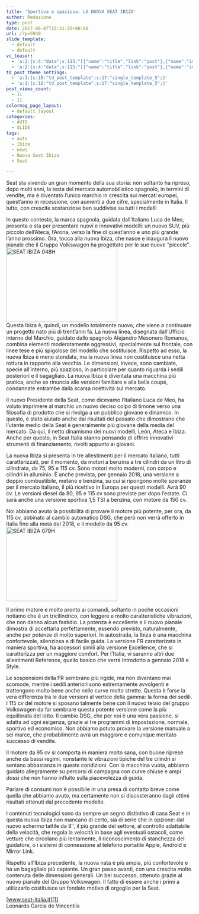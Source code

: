 ```yaml
---
title: 'Sportiva e spaziosa: LA NUOVA SEAT IBIZA'
author: Redazione
type: post
date: 2017-06-07T15:31:55+00:00
url: /?p=5940
slide_template:
  - default
  - default
vc_teaser:
  - 'a:2:{s:4:"data";s:115:"[{"name":"title","link":"post"},{"name":"image","image":"featured","link":"none"},{"name":"text","mode":"excerpt"}]";s:7:"bgcolor";s:0:"";}'
  - 'a:2:{s:4:"data";s:115:"[{"name":"title","link":"post"},{"name":"image","image":"featured","link":"none"},{"name":"text","mode":"excerpt"}]";s:7:"bgcolor";s:0:"";}'
td_post_theme_settings:
  - 'a:1:{s:16:"td_post_template";s:17:"single_template_5";}'
  - 'a:1:{s:16:"td_post_template";s:17:"single_template_5";}'
post_views_count:
  - 11
  - 11
colormag_page_layout:
  - default_layout
categories:
  - AUTO
  - SLIDE
tags:
  - auto
  - Ibiza
  - news
  - Nuova Seat Ibiza
  - Seat

---
```

Seat sta vivendo un gran momento della sua storia: non soltanto ha ripreso, dopo molti anni, la testa del mercato automobilistico spagnolo, in termini di vendite, ma è diventato l&#8217;unico marchio in crescita sui mercati europei, quest&#8217;anno in recessione, con aumenti a due cifre, specialmente in Italia. Il tutto, con crescite sostanziose ben suddivise su tutti i modelli

In questo contesto, la marca spagnola, guidata dall&#8217;italiano Luca de Meo, presenta o sta per presentare nuovi e innovativi modelli: un nuovo SUV, più piccolo dell&#8217;Ateca, l&#8217;Arona, verso la fine di quest&#8217;anno e uno più grande l&#8217;anno prossimo. Ora, tocca alla nuova Ibiza, che nasce e inaugura il nuovo pianale che il Gruppo Volkswagen ha progettato per le sue nuove &#8220;piccole&#8221;.<img decoding="async" loading="lazy" class="size-medium wp-image-5942 alignright" src="https://progressonline.it/wp-content/uploads/2017/06/SEAT-IBIZA-048H-300x200.jpg" alt="SEAT IBIZA 048H" width="300" height="200" />  
Questa Ibiza è, quindi, un modello totalmente nuovo, che viene a continuare un progetto nato più di trent&#8217;anni fa. La nuova linea, disegnata dall&#8217;Ufficio interno del Marchio, guidato dallo spagnolo Alejandro Mesonero Romanos, combina elementi moderatamente aggressivi, specialmente sul frontale, con linee tese e più spigolose del modello che sostituisce. Rispetto ad esso, la nuova Ibiza è meno stondata, ma la nuova linea non costituisce una netta rottura in rapporto alla vecchia. Le dimensioni, invece, sono cambiate, specie all&#8217;interno, più spazioso, in particolare per quanto riguarda i sedili posteriori e il bagagliaio. La nuova Ibiza è diventata una macchina più pratica, anche se rinuncia alle versioni familiare e alla bella coupé, condannate entrambe dalla scarsa ricettività sul mercato.

Il nuovo Presidente della Seat, come dicevamo l&#8217;italiano Luca de Meo, ha voluto imprimere al marchio un nuovo deciso colpo di timone verso una filosofia di prodotto che si rivolga a un pubblico giovane e dinamico. In questo, è stato aiutato anche dai risultati del passato che dimostrano che l&#8217;utente medio della Seat è generalmente più giovane della media del mercato. Da qui, il netto dinamismo dei nuovi modelli, León, Ateca e Ibiza. Anche per questo, in Seat Italia stanno pensando di offrire innovativi strumenti di finanziamento, rivolti appunto ai giovani.

La nuova Ibiza si presenta in tre allestimenti per il mercato italiano, tutti caratterizzati, per il momento, da motori a benzina a tre cilindri da un litro di cilindrata, da 75, 95 e 115 cv. Sono motori molto moderni, con corpo e cilindri in alluminio. È anche prevista, per gennaio 2018, una versione a doppio combustibile, metano e benzina, su cui si ripongono molte speranze per il mercato italiano, il più ricettivo in Europa per questi modelli. Avrà 90 cv. Le versioni diesel da 80, 95 e 115 cv sono previste per dopo l&#8217;estate. Ci sarà anche una versione sportiva 1,5 TSI a benzina, con motore da 150 cv.

Noi abbiamo avuto la possibilità di provare il motore più potente, per ora, da 115 cv, abbinato al cambio automatico DSG, che però non verrà offerto in Italia fino alla metà del 2018, e il modello da 95 cv.<img decoding="async" loading="lazy" class="size-medium wp-image-5943 alignleft" src="https://progressonline.it/wp-content/uploads/2017/06/SEAT-IBIZA-079H-300x200.jpg" alt="SEAT IBIZA 079H" width="300" height="200" />

Il primo motore è molto pronto ai comandi, soltanto in poche occasioni notiamo che è un tricilindrico, con leggere e molto caratteristiche vibrazioni, che non danno alcun fastidio. La potenza è eccellente e il nuovo pianale dimostra di accettarla perfettamente, essendo previsto, naturalmente, anche per potenze di molto superiori. In autostrada, la Ibiza è una macchina confortevole, silenziosa e di facile guida. La versione FR caratterizata in maniera sportiva, ha accessori simili alla versione Excellence, che si caratterizza per un maggiore comfort. Per l&#8217;Italia, vi saranno altri due allestimenti Reference, quello basico che verrà introdotto a gennaio 2018 e Style.

Le sospensioni della FR sembrano più rigide, ma non diventano mai scomode, mentre i sedili anteriori sono estremamente avvolgenti e trattengono molto bene anche nelle curve molto strette. Questa è forse la vera differenza tra le due versioni al vertice della gamma: la forma dei sedili. I 115 cv del motore si sposano talmente bene con il nuovo telaio del gruppo Volkswagen da far sembrare questa potente versione come la più equilibrata del lotto. Il cambio DSG, che per noi è una vera passione, si adatta ad ogni esigenza, grazie ai tre programmi di impostazione, normale, sportivo ed economico. Non abbiamo potuto provare la versione manuale a sei marce, che probabilmente avrà un maggiore e comunque meritato successo di vendite.

Il motore da 95 cv si comporta in maniera molto sana, con buone riprese anche da bassi regimi, nonstante le vibrazioni tipiche del tre cilindri si sentano abbastanza in queste condizioni. Con la macchina vuota, abbiamo guidato allegramente su percorsi di campagna con curve chiuse e ampi dossi che non hanno influito sulla piacevolezza di guida.

Parlare di consumi non è possibile in una presa di contatto breve come quella che abbiamo avuto, ma certamente non si discosteranno dagli ottimi risultati ottenuti dal precedente modello.

I contenuti tecnologici sono da sempre un segno distintivo di casa Seat e in questa nuova Ibiza non mancano di certo, sia di serie che in opzione: dal nuovo schermo tattile da 8&#8243;, il più grande del settore, al controllo adattabile della velocità, che regola la velocità in base agli eventuali ostacoli, come vetture che circolano più lentamente, il riconoscimento di stanchezza del guidatore, o i sistemi di connessione al telefono portatile Apple, Android e Mirror Link.

Rispetto all&#8217;Ibiza precedente, la nuova nata è più ampia, più confortevole e ha un bagagliaio più capiente. Un gran passo avanti, con una crescita molto contenuta delle dimensioni generali. Un bel successo, ottenuto grazie al nuovo pianale del Gruppo Volkswagen. Il fatto di essere anche i primi a utilizzarlo costituisce un fondato motivo di orgoglio per la Seat.

[www.seat-italia.it][1]  
Leonardo Garcìa de Vincentiis

 [1]: https://www.seat-italia.it